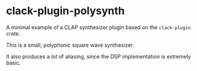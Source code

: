# clack-plugin-polysynth
A minimal example of a CLAP synthesizer plugin based on the `clack-plugin` crate.

This is a small, polyphonic square wave synthesizer.

It also produces a *lot* of aliasing, since the DSP implementation is extremely basic.
